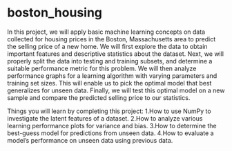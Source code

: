 # boston_housing
In this project, we will apply basic machine learning concepts on data collected for housing prices in the Boston, Massachusetts area to predict the selling price of a new home. We will first explore the data to obtain important features and descriptive statistics about the dataset. Next, we will properly split the data into testing and training subsets, and determine a suitable performance metric for this problem. We will then analyze performance graphs for a learning algorithm with varying parameters and training set sizes. This will enable us to pick the optimal model that best generalizes for unseen data. Finally, we will test this optimal model on a new sample and compare the predicted selling price to our statistics.

Things you will learn by completing this project:
    1.How to use NumPy to investigate the latent features of a dataset.
    2.How to analyze various learning performance plots for variance and bias.
    3.How to determine the best-guess model for predictions from unseen data.
    4.How to evaluate a model’s performance on unseen data using previous data.
